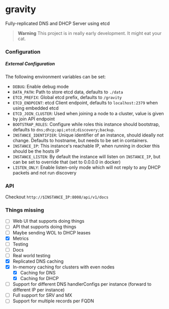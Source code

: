 # gravity

Fully-replicated DNS and DHCP Server using etcd

> **Warning**
> This project is in really early development. It might eat your cat.

### Configuration

##### External Configuration

The following environment variables can be set:

- `DEBUG`: Enable debug mode
- `DATA_PATH`: Path to store etcd data, defaults to `./data`
- `ETCD_PREFIX`: Global etcd prefix, defaults to `/gravity`
- `ETCD_ENDPOINT`: etcd Client endpoint, defaults to `localhost:2379` when using embedded etcd
- `ETCD_JOIN_CLUSTER`: Used when joining a node to a cluster, value is given by join API endpoint
- `BOOTSTRAP_ROLES`: Configure while roles this instance should bootstrap, defaults to `dns;dhcp;api;etcd;discovery;backup`.
- `INSTANCE_IDENTIFIER`: Unique identifier of an instance, should ideally not change. Defaults to hostname, but needs to be set in containers.
- `INSTANCE_IP`: This instance's reachable IP, when running in docker this should be the hosts IP
- `INSTANCE_LISTEN`: By default the instance will listen on `INSTANCE_IP`, but can be set to override that (set to 0.0.0.0 in docker)
- `LISTEN_ONLY`: Enable listen-only mode which will not reply to any DHCP packets and not run discovery

### API

Checkout `http://$INSTANCE_IP:8008/api/v1/docs`

### Things missing

- [ ] Web UI that supports doing things
- [ ] API that supports doing things
- [ ] Maybe sending WOL to DHCP leases
- [x] Metrics
- [ ] Testing
- [ ] Docs
- [ ] Real world testing
- [x] Replicated DNS caching
- [x] In-memory caching for clusters with even nodes
    - [x] Caching for DNS
    - [x] Caching for DHCP
- [ ] Support for different DNS handlerConfigs per instance (forward to different IP per instance)
- [ ] Full support for SRV and MX
- [ ] Support for multiple records per FQDN
